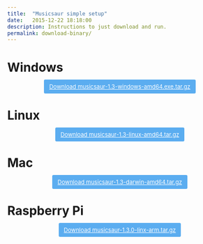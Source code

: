 ```yaml
---
title:  "Musicsaur simple setup"
date:   2015-12-22 18:18:00
description: Instructions to just download and run.
permalink: download-binary/
---
```


<style>
a.cta3 {
	background: #5badf0;
	color: #fff;
	margin-left: 12px;
	padding: 8px 12px;
	font-size: 13px;
	/*font-weight: bold;*/
	line-height: 1.35;
	border-radius: 3px;
}
</style>

# Windows

<center>
<a class="cta3" href="/assets/builds/musicsaur-1.3.0-windows-amd64.tar.gz"> Download musicsaur-1.3-windows-amd64.exe.tar.gz </a>
</center>

# Linux

<center>
<a class="cta3" href="/assets/builds/musicsaur-1.3.0-linux-amd64.tar.gz"> Download musicsaur-1.3-linux-amd64.tar.gz </a>
</center>

# Mac

<center>
<a class="cta3" href="/assets/builds/musicsaur-1.3.0-darwin-amd64.tar.gz"> Download musicsaur-1.3-darwin-amd64.tar.gz </a>
</center>

# Raspberry Pi

<center>
<a class="cta3" href="/assets/builds/musicsaur-1.3.0-linux-arm.tar.gz"> Download musicsaur-1.3.0-linx-arm.tar.gz </a>
</center>
